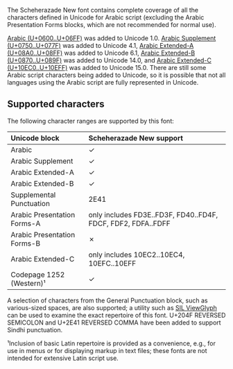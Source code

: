 
The Scheherazade New font contains complete coverage of all the characters defined in Unicode for Arabic script (excluding the Arabic Presentation Forms blocks, which are not recommended for normal use).  

[Arabic (U+0600..U+06FF)](https://www.unicode.org/charts/PDF/U0600.pdf) was added to Unicode 1.0. [Arabic Supplement (U+0750..U+077F)](https://www.unicode.org/charts/PDF/U0750.pdf) was added to Unicode 4.1, [Arabic Extended-A (U+08A0..U+08FF)](https://www.unicode.org/charts/PDF/U08A0.pdf) was added to Unicode 6.1, [Arabic Extended-B (U+0870..U+089F)](https://www.unicode.org/charts/PDF/U0870.pdf) was added to Unicode 14.0, and [Arabic Extended-C (U+10EC0..U+10EFF)](https://www.unicode.org/charts/PDF/U10EC0.pdf) was added to Unicode 15.0. There are still some Arabic script characters being added to Unicode, so it is possible that not all languages using the Arabic script are fully represented in Unicode. 

## Supported characters

The following character ranges are supported by this font:

Unicode block | Scheherazade New support
:------------- | :---------------
Arabic 	| ✓
Arabic Supplement | ✓
Arabic Extended-A | ✓ 
Arabic Extended-B | ✓ 
Supplemental Punctuation | 2E41
Arabic Presentation Forms-A | only includes FD3E..FD3F, FD40..FD4F, FDCF, FDF2, FDFA..FDFF
Arabic Presentation Forms-B | ✗ 
Arabic Extended-C | only includes 10EC2..10EC4, 10EFC..10EFF
Codepage 1252 (Western)¹ | ✓

A selection of characters from the General Punctuation block, such as various-sized spaces, are also supported; a utility such as <a href="https://scripts.sil.org/ViewGlyph_home">SIL ViewGlyph</a> can be used to examine the exact repertoire of this font. U+204F REVERSED SEMICOLON and U+2E41 REVERSED COMMA have been added to support Sindhi punctuation.

¹Inclusion of basic Latin repertoire is provided as a convenience, e.g., for use in menus or for displaying markup in text files; these fonts are not intended for extensive Latin script use.

